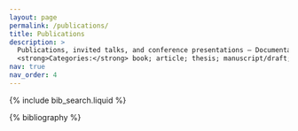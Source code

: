 ```yaml
---
layout: page
permalink: /publications/
title: Publications
description: >
  Publications, invited talks, and conference presentations — Documentation of my work, tagged by categories in reversed chronological order.<br><br>
  <strong>Categories:</strong> book; article; thesis; manuscript/draft; poster; conference talk; invited talk; archived data
nav: true
nav_order: 4
---
```


<!-- _pages/publications.md -->

<!-- Bibsearch Feature -->

{% include bib_search.liquid %}

<div class="publications">

{% bibliography %}

</div>
